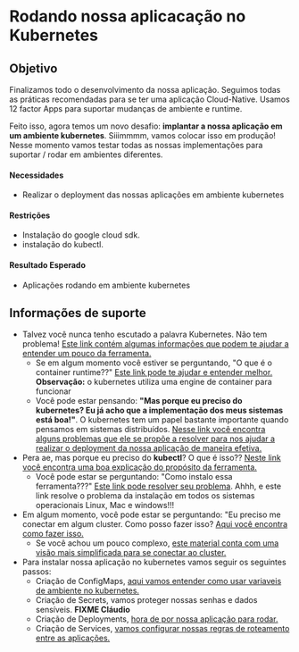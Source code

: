 # Rodando nossa aplicacação no Kubernetes

## Objetivo

Finalizamos todo o desenvolvimento da nossa aplicação. Seguimos todas as práticas recomendadas para se ter uma aplicação Cloud-Native. Usamos 12 factor Apps para suportar mudanças de ambiente e runtime.

Feito isso, agora temos um novo desafio: **implantar a nossa aplicação em um ambiente kubernetes**. Siiimmmm, vamos colocar isso em produção! Nesse momento vamos testar todas as nossas implementações para suportar / rodar em ambientes diferentes.

#### Necessidades
* Realizar o deployment das nossas aplicações em ambiente kubernetes


#### Restrições

* Instalação do google cloud sdk.
* instalação do kubectl.

#### Resultado Esperado

* Aplicações rodando em ambiente kubernetes

## Informações de suporte

* Talvez você nunca tenho escutado a palavra Kubernetes. Não tem problema! [Este link contém algumas informações que podem
te ajudar a entender um pouco da ferramenta.](https://kubernetes.io/docs/concepts/overview/what-is-kubernetes/)
  * Se em algum momento você estiver se perguntando, "O que é o container runtime??" [Este link pode te ajudar e entender melhor.](https://kubernetes.io/docs/setup/production-environment/container-runtimes/)
    **Observação:**  o kubernetes utiliza uma engine de container para funcionar
  * Você pode estar pensando: **"Mas porque eu preciso do kubernetes? Eu já acho que a implementação dos meus sistemas está boa!"**. O kubernetes tem um papel bastante importante 
  quando pensamos em sistemas distribuídos. [Nesse link você encontra alguns problemas que ele se propõe a resolver para nos ajudar a realizar
  o deployment da nossa aplicação de maneira efetiva.](https://www.redhat.com/pt-br/topics/containers/what-is-kubernetes)
* Pera ae, mas porque eu preciso do **kubectl**? O que é isso?? [Neste link você encontra uma boa explicação do propósito da ferramenta.](https://kubernetes.io/docs/reference/kubectl/overview/)
  * Você pode estar se perguntando: "Como instalo essa ferramenta???" [Este link pode resolver seu problema](https://kubernetes.io/docs/tasks/tools/install-kubectl/). Ahhh, e este link
  resolve o problema da instalação em todos os sistemas operacionais Linux, Mac e windows!!!
* Em algum momento, você pode estar se perguntando: "Eu preciso me conectar em algum cluster. Como posso fazer isso? [Aqui você encontra como fazer isso.](https://cloud.google.com/kubernetes-engine/docs/how-to/cluster-access-for-kubectl?hl=pt-br)
  * Se você achou um pouco complexo, [este material conta com uma visão mais simplificada para se conectar ao cluster.](../informacao_procedural/conectando_gcloud_sdk.md)
* Para instalar nossa aplicação no kubernetes vamos seguir os seguintes passos:
  * Criação de ConfigMaps, [aqui vamos entender como usar variaveis de ambiente no kubernetes.](../informacao_suporte/criacao_config_map.md)
  * Criação de Secrets, vamos proteger nossas senhas e dados sensíveis. **FIXME Cláudio**
  * Criação de Deployments, [hora de por nossa aplicação para rodar.](../informacao_suporte/criacao_deployment.md) 
  * Criação de Services, [vamos configurar nossas regras de roteamento entre as aplicações.](../informacao_suporte/criacao_service.md)        
